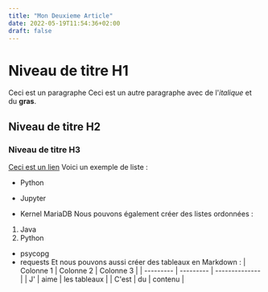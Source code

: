```yaml
---
title: "Mon Deuxieme Article"
date: 2022-05-19T11:54:36+02:00
draft: false
---
```


# Niveau de titre H1
Ceci est un paragraphe
Ceci est un autre paragraphe avec de l'*italique* et du **gras**.
## Niveau de titre H2
### Niveau de titre H3
[Ceci est un lien](https://www.linuxfr.org/)
Voici un exemple de liste :
- Python
+ Jupyter
* Kernel MariaDB
Nous pouvons également créer des listes ordonnées :
1. Java
2. Python
- psycopg
- requests
Et nous pouvons aussi créer des tableaux en Markdown :
| Colonne 1 | Colonne 2 | Colonne 3 |
| --------- | --------- | -------------- |
| J' | aime | les tableaux |
| C'est | du | contenu |

